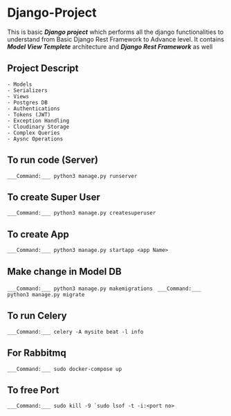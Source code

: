 # Django-Project
This is basic ___Django project___ which performs all the django functionalities to understand from Basic Django Rest Framework to Advance level. It contains ___Model View Templete___ architecture and ___Django Rest Framework___ as well

## Project Descript
    - Models
    - Serializers
    - Views
    - Postgres DB
    - Authentications
    - Tokens (JWT)
    - Exception Handling
    - Cloudinary Storage
    - Complex Queries
    - Aysnc Operations

## To run code (Server)
``` ___Command:___ python3 manage.py runserver ```
## To create Super User
```___Command:___ python3 manage.py createsuperuser ```

## To create App
```___Command:___ python3 manage.py startapp <app Name> ```

## Make change in Model DB
```___Command:___ python3 manage.py makemigrations ```
```___Command:___ python3 manage.py migrate ```

## To run Celery 
```___Command:___ celery -A mysite beat -l info ``` 

## For Rabbitmq
```___Command:___ sudo docker-compose up ```

## To free Port
```___Command:___ sudo kill -9 `sudo lsof -t -i:<port no> ```

